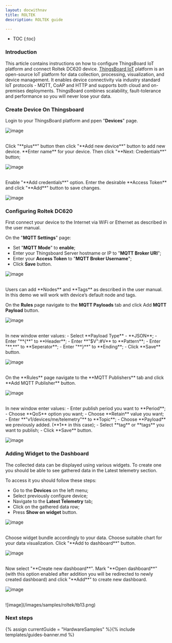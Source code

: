 ```yaml
---
layout: docwithnav
title: ROLTEK
description: ROLTEK guide

---
```


* TOC
{:toc}

### Introduction

This article contains instructions on how to configure ThingsBoard IoT platform and connect Roltek DC620 device. 
[ThingsBoard IoT](https://thingsboard.io/) platform is an open-source IoT platform for data collection, processing, visualization, and device management. 
It enables device connectivity via industry standard IoT protocols - MQTT, CoAP and HTTP and supports both cloud and on-premises deployments. 
ThingsBoard combines scalability, fault-tolerance and performance so you will never lose your data.

### Create Device On Thingsboard

Login to your ThingsBoard platform and ppen "**Devices**" page.

![image](/images/samples/roltek/tb1.png)

<br>
Click "**plus**" button then click "**Add new device**" button to add new device.
**Enter name** for your device. Then click "**Next: Credentials**" button;

![image](/images/samples/roltek/tb3.png)

<br>
Enable "**Add credentials**" option. Enter the desirable **Access Token** and click "**Add**" button to save changes.

![image](/images/samples/roltek/tb4.png)

### Configuring Roltek DC620

First connect your device to the Internet via WiFi or Ethernet as described in the user manual.

On the "**MQTT Settings**" page: 
 - Set "**MQTT Mode**" to **enable**;
 - Enter your Thingsboard Server hostname or IP to "**MQTT Broker URI**";
 - Enter your **Access Token** to "**MQTT Broker Username**";
 - Click **Save** button.

![image](/images/samples/roltek/tb5.png)

<br>
Users can add **Nodes** and **Tags** as described in the user manual. In this demo we will work with device’s default node and tags.

On the **Rules** page navigate to the **MQTT Payloads** tab and click Add **MQTT Payload** button.

![image](/images/samples/roltek/tb6.png)

<br>
In new window enter values:
 - Select **Payload Type** - **JSON**;
 - Enter "**{**" to **Header**;
 - Enter **"$V":#V** to **Pattern**;
 - Enter "**,**" to **Seperator**;
 - Enter "**}**" to **Ending**;
 - Click **Save** button.

![image](/images/samples/roltek/tb7.png)

<br>
On the **Rules** page navigate to the **MQTT Publishers** tab and click **Add MQTT Publisher** button.

![image](/images/samples/roltek/tb8.png)

<br>
In new window enter values:
 - Enter publish period you want to **Period**;
 - Choose **QoS** option you want;
 - Choose **Retain** value you want;
 - Enter **"v1/devices/me/telemetry"** to **Topic**;
 - Choose **Payload** we previously added. (**1** in this case);
 - Select **tag** or **tags** you want to publish;
 - Click **Save** button.

![image](/images/samples/roltek/tb9.png)

### Adding Widget to the Dashboard

The collected data can be displayed using various widgets. To create one you should be able to see gathered data in the Latest telemetry section.

To access it you should follow these steps:
 - Go to the **Devices** on the left menu;
 - Select previously configure device;
 - Navigate to the **Latest Telemetry** tab;
 - Click on the gathered data row;
 - Press **Show on widget** button.

![image](/images/samples/roltek/tb10.png)

<br>
Choose widget bundle accordingly to your data. Choose suitable chart for your data visualization. Click "**Add to dashboard**" button.

![image](/images/samples/roltek/tb11.png)

<br>
Now select "**Create new dashboard**". Mark "**Open dashboard**" (with this option enabled after addition you will be redirected to newly created dashboard) and click "**Add**" to create new dashboard.

![image](/images/samples/roltek/tb12.png)

<br>
![image](/images/samples/roltek/tb13.png)

### Next steps

{% assign currentGuide = "HardwareSamples" %}{% include templates/guides-banner.md %}

